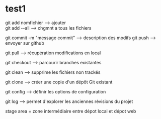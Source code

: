 # test1

git add nomfichier --> ajouter  
git add --all --> chgmnt a tous les fichiers 

git commit -m "message commit" --> description des modifs
git push --> envoyer sur github 

git pull --> récupération modifications en local

git checkout --> parcourir branches existantes

git clean --> supprime les fichiers non trackés 

git clone --> créer une copie d'un dépôt Git existant 

git config --> définir les options de configuration 

git log --> permet d'explorer les anciennes révisions du projet 

stage area = zone intermédiaire entre dépot local et dépot web 


